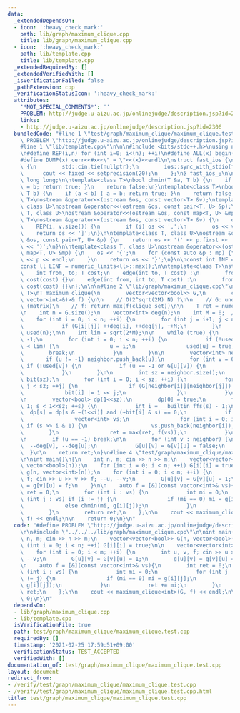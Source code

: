 ```yaml
---
data:
  _extendedDependsOn:
  - icon: ':heavy_check_mark:'
    path: lib/graph/maximum_clique.cpp
    title: lib/graph/maximum_clique.cpp
  - icon: ':heavy_check_mark:'
    path: lib/template.cpp
    title: lib/template.cpp
  _extendedRequiredBy: []
  _extendedVerifiedWith: []
  _isVerificationFailed: false
  _pathExtension: cpp
  _verificationStatusIcon: ':heavy_check_mark:'
  attributes:
    '*NOT_SPECIAL_COMMENTS*': ''
    PROBLEM: http://judge.u-aizu.ac.jp/onlinejudge/description.jsp?id=2306
    links:
    - http://judge.u-aizu.ac.jp/onlinejudge/description.jsp?id=2306
  bundledCode: "#line 1 \"test/graph/maximum_clique/maximum_clique.test.cpp\"\n#define\
    \ PROBLEM \"http://judge.u-aizu.ac.jp/onlinejudge/description.jsp?id=2306\"\n\n\
    #line 1 \"lib/template.cpp\"\n\n\n#include <bits/stdc++.h>\nusing namespace std;\n\
    \n#define REP(i,n) for (int i=0; i<(n); ++i)\n#define ALL(x) begin(x),end(x)\n\
    #define DUMP(x) cerr<<#x<<\" = \"<<(x)<<endl\n\nstruct fast_ios {\n    fast_ios()\
    \ {\n        std::cin.tie(nullptr);\n        ios::sync_with_stdio(false);\n  \
    \      cout << fixed << setprecision(20);\n    };\n} fast_ios_;\n\nusing ll =\
    \ long long;\n\ntemplate<class T>\nbool chmin(T &a, T b) {\n    if (a > b) { a\
    \ = b; return true; }\n    return false;\n}\ntemplate<class T>\nbool chmax(T &a,\
    \ T b) {\n    if (a < b) { a = b; return true; }\n    return false;\n}\n\ntemplate<class\
    \ T>\nostream &operator<<(ostream &os, const vector<T> &v);\ntemplate<class T,\
    \ class U>\nostream &operator<<(ostream &os, const pair<T, U> &p);\ntemplate<class\
    \ T, class U>\nostream &operator<<(ostream &os, const map<T, U> &mp);\n\ntemplate<class\
    \ T>\nostream &operator<<(ostream &os, const vector<T> &v) {\n    os << '[';\n\
    \    REP(i, v.size()) {\n        if (i) os << ',';\n        os << v[i];\n    }\n\
    \    return os << ']';\n}\n\ntemplate<class T, class U>\nostream &operator<<(ostream\
    \ &os, const pair<T, U> &p) {\n    return os << '(' << p.first << ' ' << p.second\
    \ << ')';\n}\n\ntemplate<class T, class U>\nostream &operator<<(ostream &os, const\
    \ map<T, U> &mp) {\n    os << '{';\n    for (const auto &p : mp) {\n        os\
    \ << p << endl;\n    }\n    return os << '}';\n}\n\nconst int INF = numeric_limits<int>::max();\n\
    const ll LINF = numeric_limits<ll>::max();\n\ntemplate<class T>\nstruct edge {\n\
    \    int from, to; T cost;\n    edge(int to, T cost) :\n        from(-1), to(to),\
    \ cost(cost) {}\n    edge(int from, int to, T cost) :\n        from(from), to(to),\
    \ cost(cost) {}\n};\n\n\n#line 2 \"lib/graph/maximum_clique.cpp\"\n\ntemplate<typename\
    \ T>\nT maximum_clique(\n        vector<vector<bool>> G,\n        const function<T(const\
    \ vector<int>&)>& f) {\n\n    // O(2^sqrt(2M) N) ?\n\n    // G: undirected graph\
    \ (matrix)\n    // f: return max(f(clique set))\n\n    T ret = numeric_limits<T>::min();\n\
    \n    int n = G.size();\n    vector<int> deg(n);\n    int M = 0;  // |edge|\n\
    \    for (int i = 0; i < n; ++i) {\n        for (int j = i+1; j < n; ++j) {\n\
    \            if (G[i][j]) ++deg[i], ++deg[j], ++M;\n        }\n    }\n    vector<bool>\
    \ used(n);\n\n    int lim = sqrt(2*M);\n\n    while (true) {\n        int u =\
    \ -1;\n        for (int i = 0; i < n; ++i) {\n            if (!used[i] and deg[i]\
    \ < lim) {\n                u = i;\n                used[u] = true;\n        \
    \        break;\n            }\n        }\n\n        vector<int> neighbor;\n \
    \       if (u != -1) neighbor.push_back(u);\n        for (int v = 0; v < n; ++v)\
    \ if (!used[v]) {\n            if (u == -1 or G[u][v]) {\n                neighbor.push_back(v);\n\
    \            }\n        }\n\n        int sz = neighbor.size();\n        vector<int>\
    \ bit(sz);\n        for (int i = 0; i < sz; ++i) {\n            for (int j = 0;\
    \ j < sz; ++j) {\n                if (G[neighbor[i]][neighbor[j]]) {\n       \
    \             bit[i] |= 1 << j;\n                }\n            }\n        }\n\
    \n        vector<bool> dp(1<<sz);\n        dp[0] = true;\n        for (int s =\
    \ 1; s < 1<<sz; ++s) {\n            int i = __builtin_ffs(s) - 1;\n          \
    \  dp[s] = dp[s & ~(1<<i)] and (~bit[i] & s) == 0;\n            if (dp[s]) {\n\
    \                vector<int> vs;\n                for (int i = 0; i < sz; ++i)\
    \ if (s >> i & 1) {\n                    vs.push_back(neighbor[i]);\n        \
    \        }\n                ret = max(ret, f(vs));\n            }\n        }\n\
    \n        if (u == -1) break;\n\n        for (int v : neighbor) {\n          \
    \  --deg[v], --deg[u];\n            G[u][v] = G[v][u] = false;\n        }\n  \
    \  }\n\n    return ret;\n}\n#line 4 \"test/graph/maximum_clique/maximum_clique.test.cpp\"\
    \n\nint main()\n{\n    int n, m; cin >> n >> m;\n    vector<vector<bool>> G(n,\
    \ vector<bool>(n));\n    for (int i = 0; i < n; ++i) G[i][i] = true;\n\n    vector<vector<int>>\
    \ g(n, vector<int>(n));\n    for (int i = 0; i < m; ++i) {\n        int u, v,\
    \ f; cin >> u >> v >> f; --u, --v;\n        G[u][v] = G[v][u] = 1;\n        g[u][v]\
    \ = g[v][u] = f;\n    }\n\n    auto f = [&](const vector<int>& vs){\n        int\
    \ ret = 0;\n        for (int i : vs) {\n            int mi = 0;\n            for\
    \ (int j : vs) if (i != j) {\n                if (mi == 0) mi = g[i][j];\n   \
    \             else chmin(mi, g[i][j]);\n            }\n            ret += mi;\n\
    \        }\n        return ret;\n    };\n\n    cout << maximum_clique<int>(G,\
    \ f) << endl;\n\n    return 0;\n}\n"
  code: "#define PROBLEM \"http://judge.u-aizu.ac.jp/onlinejudge/description.jsp?id=2306\"\
    \n\n#include \"../../../lib/graph/maximum_clique.cpp\"\n\nint main()\n{\n    int\
    \ n, m; cin >> n >> m;\n    vector<vector<bool>> G(n, vector<bool>(n));\n    for\
    \ (int i = 0; i < n; ++i) G[i][i] = true;\n\n    vector<vector<int>> g(n, vector<int>(n));\n\
    \    for (int i = 0; i < m; ++i) {\n        int u, v, f; cin >> u >> v >> f; --u,\
    \ --v;\n        G[u][v] = G[v][u] = 1;\n        g[u][v] = g[v][u] = f;\n    }\n\
    \n    auto f = [&](const vector<int>& vs){\n        int ret = 0;\n        for\
    \ (int i : vs) {\n            int mi = 0;\n            for (int j : vs) if (i\
    \ != j) {\n                if (mi == 0) mi = g[i][j];\n                else chmin(mi,\
    \ g[i][j]);\n            }\n            ret += mi;\n        }\n        return\
    \ ret;\n    };\n\n    cout << maximum_clique<int>(G, f) << endl;\n\n    return\
    \ 0;\n}\n"
  dependsOn:
  - lib/graph/maximum_clique.cpp
  - lib/template.cpp
  isVerificationFile: true
  path: test/graph/maximum_clique/maximum_clique.test.cpp
  requiredBy: []
  timestamp: '2021-02-25 17:59:51+09:00'
  verificationStatus: TEST_ACCEPTED
  verifiedWith: []
documentation_of: test/graph/maximum_clique/maximum_clique.test.cpp
layout: document
redirect_from:
- /verify/test/graph/maximum_clique/maximum_clique.test.cpp
- /verify/test/graph/maximum_clique/maximum_clique.test.cpp.html
title: test/graph/maximum_clique/maximum_clique.test.cpp
---
```

